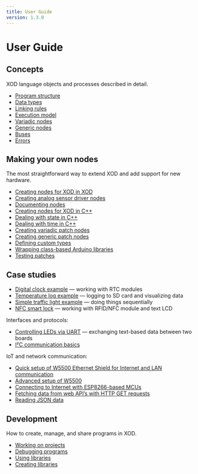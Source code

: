 ```yaml
---
title: User Guide
version: 1.3.0
---
```


# User Guide

## Concepts

XOD language objects and processes described in detail.

- [Program structure](./program-structure/)
- [Data types](./data-types/)
- [Linking rules](./linking-rules/)
- [Execution model](./execution-model/)
- [Variadic nodes](./variadics/)
- [Generic nodes](./generics/)
- [Buses](./buses/)
- [Errors](./errors/)

## Making your own nodes

The most straightforward way to extend XOD and add support for new hardware.

- [Creating nodes for XOD in XOD](./nodes-for-xod-in-xod/)
- [Creating analog sensor driver nodes](./analog-sensor-node/)
- [Documenting nodes](./documenting-nodes/)
- [Creating nodes for XOD in C++](./nodes-for-xod-in-cpp/)
- [Dealing with state in C++](./cpp-state/)
- [Dealing with time in C++](./cpp-time/)
- [Creating variadic patch nodes](./creating-variadics/)
- [Creating generic patch nodes](./creating-generics/)
- [Defining custom types](./custom-types/)
- [Wrapping class-based Arduino libraries](./wrapping-arduino-libraries/)
- [Testing patches](./testing-patches/)

## Case studies

- [Digital clock example](./rtc-example/) — working with RTC modules
- [Temperature log example](./sd-log-example/) — logging to SD card and
  visualizing data
- [Simple traffic light example](./simple-traffic-light/) — doing things
  sequentially
- [NFC smart lock](./nfc-lock-example/) — working with RFID/NFC module and text LCD

Interfaces and protocols:

- [Controlling LEDs via UART](./uart-led-control) — exchanging text-based data
  between two boards
- [I²C communication basics](./i2c/)

IoT and network communication:

- [Quick setup of W5500 Ethernet Shield for Internet and LAN communication](./w5500-connect/)
- [Advanced setup of W5500](./w5500-advanced/)
- [Connecting to Internet with ESP8266-based MCUs](./esp8266-connect/)
- [Fetching data from web API’s with HTTP GET requests](./http-get/)
- [Reading JSON data](./reading-json-data/)

<a name="projects-and-libraries"><!-- Old anchor name --></a>
## Development

How to create, manage, and share programs in XOD.

- [Working on projects](./projects/)
- [Debugging programs](./debugging/)
- [Using libraries](./using-libraries/)
- [Creating libraries](./creating-libraries/)
